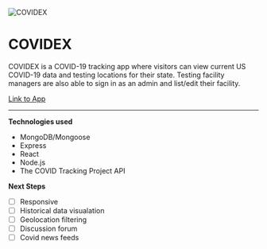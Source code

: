 ![COVIDEX](https://i.imgur.com/ek50tUW.gif)
# COVIDEX

COVIDEX is a COVID-19 tracking app where visitors can view current US COVID-19 data and testing locations for their state. Testing facility managers are also able to sign in as an admin and list/edit their facility.

[Link to App](https://covidex.herokuapp.com/)

---

**Technologies used**
- MongoDB/Mongoose
- Express
- React
- Node.js
- The COVID Tracking Project API

**Next Steps**
- [ ] Responsive
- [ ] Historical data visualation
- [ ] Geolocation filtering
- [ ] Discussion forum
- [ ] Covid news feeds